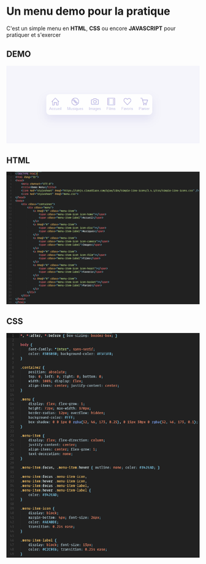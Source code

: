 # Un menu demo pour la pratique

C'est un simple menu en **HTML**, **CSS** ou encore **JAVASCRIPT** pour pratiquer et s'exercer

## DEMO
![Demo du menu](https://github.com/Ezar101/demo-menu/blob/master/demo-menu.gif)

## HTML
![Code source du fichier index.html](https://github.com/Ezar101/demo-menu/blob/master/index-html.png)

## CSS
![Code source du fichier menu.css](https://github.com/Ezar101/demo-menu/blob/master/menu-css.png)
